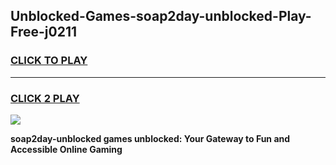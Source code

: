 
## Unblocked-Games-soap2day-unblocked-Play-Free-j0211
<h3>
<a href="https://premium76.site?title=soap2day-unblocked&ref=10A">CLICK TO PLAY</a></h3>
<hr>

<h3>
<a href="https://premium76.site?title=soap2day-unblocked&ref=10A">CLICK 2 PLAY</a>
  
</h3>

<a href="https://premium76.site?title=soap2day-unblocked&ref=10A"><img src="https://clearcache.store/games.png"></a>


**soap2day-unblocked games unblocked: Your Gateway to Fun and Accessible Online Gaming**
